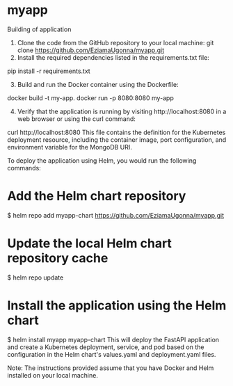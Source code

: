# myapp
Building of application 
1. Clone the code from the GitHub repository to your local machine:
git clone https://github.com/EziamaUgonna/myapp.git
2. Install the required dependencies listed in the requirements.txt file:

pip install -r requirements.txt

3. Build and run the Docker container using the Dockerfile:

docker build -t my-app.
docker run -p 8080:8080 my-app

4. Verify that the application is running by visiting http://localhost:8080 in a web browser or using the curl command:

curl http://localhost:8080
This file contains the definition for the Kubernetes deployment resource, including the container image, port configuration, and environment variable for the MongoDB URI.

To deploy the application using Helm, you would run the following commands:
# Add the Helm chart repository
$ helm repo add myapp-chart https://github.com/EziamaUgonna/myapp.git

# Update the local Helm chart repository cache
$ helm repo update

# Install the application using the Helm chart
$ helm install myapp myapp-chart
This will deploy the FastAPI application and create a Kubernetes deployment, service, and pod based on the configuration in the Helm chart's values.yaml and deployment.yaml files.

Note: The instructions provided assume that you have Docker and Helm installed on your local machine.
